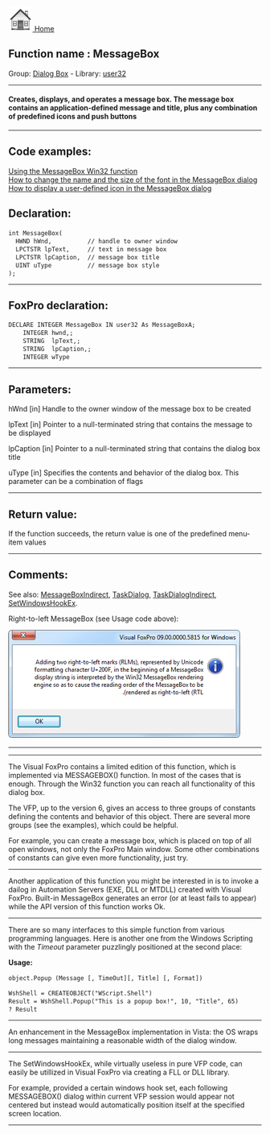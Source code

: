 [<img src="../../images/home.png"> Home ](https://github.com/VFPX/Win32API)  

## Function name : MessageBox
Group: [Dialog Box](../../functions_group.md#Dialog_Box)  -  Library: [user32](../../Libraries.md#user32)  
***  


#### Creates, displays, and operates a message box. The message box contains an application-defined message and title, plus any combination of predefined icons and push buttons
***  


## Code examples:
[Using the MessageBox Win32 function](../../samples/sample_048.md)  
[How to change the name and the size of the font in the MessageBox dialog](../../samples/sample_434.md)  
[How to display a user-defined icon in the MessageBox dialog](../../samples/sample_500.md)  

## Declaration:
```foxpro  
int MessageBox(
  HWND hWnd,          // handle to owner window
  LPCTSTR lpText,     // text in message box
  LPCTSTR lpCaption,  // message box title
  UINT uType          // message box style
);  
```  
***  


## FoxPro declaration:
```foxpro  
DECLARE INTEGER MessageBox IN user32 As MessageBoxA;
	INTEGER hwnd,;
	STRING  lpText,;
	STRING  lpCaption,;
	INTEGER wType  
```  
***  


## Parameters:
hWnd 
[in] Handle to the owner window of the message box to be created

lpText 
[in] Pointer to a null-terminated string that contains the message to be displayed

lpCaption 
[in] Pointer to a null-terminated string that contains the dialog box title

uType 
[in] Specifies the contents and behavior of the dialog box. This parameter can be a combination of flags  
***  


## Return value:
If the function succeeds, the return value is one of the predefined menu-item values  
***  


## Comments:
See also: [MessageBoxIndirect](../user32/MessageBoxIndirect.md), [TaskDialog](../comctl32/TaskDialog.md), [TaskDialogIndirect](../comdlg32/TaskDialogIndirect.md), [SetWindowsHookEx](../user32/SetWindowsHookEx.md).  
  
Right-to-left MessageBox (see Usage code above):  
  
<img src="../../images/messagebox_rtl.png">  
  
* * *  
<!-- Anatoliy 
Click on the picture below to download   
Extended MessageBox library (FLL) for Visual FoxPro.  
  
<a href="http://www.news2news.com/vfp/?solution=3"><img src="../../images/udficon_skype.png" border=0 alt="Download MsgBox FLL"></a>  
--> 
  
***

The Visual FoxPro contains a limited edition of this function, which is implemented via MESSAGEBOX() function. In most of the cases that is enough. Through the Win32 function you can reach all functionality of this dialog box.  
  
The VFP, up to the version 6, gives an access to three groups of constants defining the contents and behavior of this object. There are several more groups (see the examples), which could be helpful.  
  
For example, you can create a message box, which is placed on top of all open windows, not only the FoxPro Main window. Some other combinations of constants can give even more functionality, just try.  
  
* * *  
Another application of this function you might be interested in is to invoke a dailog in Automation Servers (EXE, DLL or MTDLL) created with Visual FoxPro. Built-in MessageBox generates an error (or at least fails to appear) while the API version of this function works Ok.  
  
* * *  
There are so many interfaces to this simple function from various programming languages. Here is another one from the Windows Scripting with the <Em>Timeout</Em> parameter puzzlingly positioned at the second place:  

  
**Usage:**  
```foxpro
object.Popup (Message [, TimeOut][, Title] [, Format])
```
  
  
```foxpro
WshShell = CREATEOBJECT("WScript.Shell")  
Result = WshShell.Popup("This is a popup box!", 10, "Title", 65)  
? Result
```

* * *  
An enhancement in the MessageBox implementation in Vista: the OS wraps long messages maintaining a reasonable width of the dialog window.  
  
* * *  
The SetWindowsHookEx, while virtually useless in pure VFP code, can easily be utillized in Visual FoxPro via creating a FLL or DLL library.  
  
For example, provided a certain windows hook set, each following MESSAGEBOX() dialog within current VFP session would appear not centered but instead would automatically position itself at the specified screen location.  
  
  
***  

